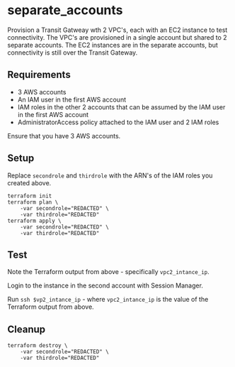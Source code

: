 # separate_accounts

Provision a Transit Gatweay wth 2 VPC's, each with an EC2 instance to test connectivity. The VPC's are provisioned in a single account but shared to 2 separate accounts. The EC2 instances are in the separate accounts, but connectivity is still over the Transit Gateway.

## Requirements

* 3 AWS accounts
* An IAM user in the first AWS account
* IAM roles in the other 2 accounts that can be assumed by the IAM user in the first AWS account
* AdministratorAccess policy attached to the IAM user and 2 IAM roles

Ensure that you have 3 AWS accounts.

## Setup

Replace `secondrole` and `thirdrole` with the ARN's of the IAM roles you created above.

```
terraform init
terraform plan \
    -var secondrole="REDACTED" \
    -var thirdrole="REDACTED"
terraform apply \
    -var secondrole="REDACTED" \
    -var thirdrole="REDACTED"
```

## Test

Note the Terraform output from above - specifically `vpc2_intance_ip`.

Login to the instance in the second account with Session Manager. 

Run `ssh $vp2_intance_ip` - where `vpc2_intance_ip` is the value of the Terraform output from above.

## Cleanup

```
terraform destroy \
    -var secondrole="REDACTED" \
    -var thirdrole="REDACTED"
```